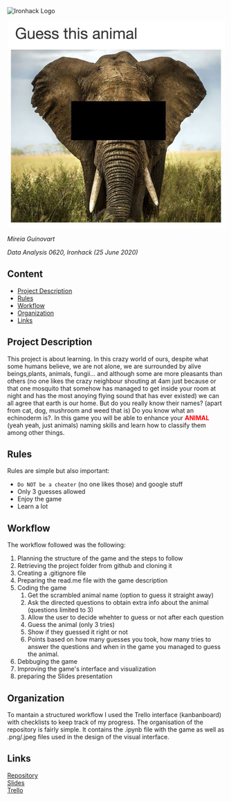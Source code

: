 <img src="https://bit.ly/2VnXWr2" alt="Ironhack Logo" width="100"/>

![](animal.jpg)

*Mireia Guinovart*

*Data Analysis 0620, Ironhack (25 June 2020)*

## Content

- [Project Description](#project-description)
- [Rules](#rules)
- [Workflow](#workflow)
- [Organization](#organization)
- [Links](#links)

## Project Description

This project is about learning. In this crazy world of ours, despite what some humans believe, we are not alone, we are surrounded by alive beings,plants, animals, fungii... and although some are more pleasants than others (no one likes the crazy neighbour shouting at 4am just because or that one mosquito that somehow has managed to get inside your room at night and has the most anoying flying sound that has ever existed) we can all agree that earth is our home. But do you really know their names? (apart from cat, dog, mushroom and weed that is) Do you know what an echinoderm is?. In this game you will be able to enhance your <font color=red>**ANIMAL**</font> (yeah yeah, just animals) naming skills and learn how to classify them among other things. 

## Rules

Rules are simple but also important:
- ```Do NOT be a cheater``` (no one likes those) and google stuff
- Only 3 guesses allowed
- Enjoy the game
- Learn a lot

## Workflow

The workflow followed was the following:
1. Planning the structure of the game and the steps to follow 
2. Retrieving the project folder from github and cloning it
3. Creating a .gitignore file
4. Preparing the read.me file with the game description
5. Coding the game
    1. Get the scrambled animal name (option to guess it straight away)
    2. Ask the directed questions to obtain extra info about the animal (questions limited to 3)
    3. Allow the user to decide whehter to guess or not after each question
    3. Guess the animal (only 3 tries)
    4. Show if they guessed it right or not
    5. Points based on how many guesses you took, how many tries to answer the questions and when in the game you managed to guess the animal.
6. Debbuging the game
7. Improving the game's interface and visualization
9. preparing the Slides presentation

## Organization

To mantain a structured workflow I used the Trello interface (kanbanboard) with checklists to keep track of my progress.
The organisation of the repository is fairly simple. It contains the .ipynb file with the game as well as .png/.jpeg files used in the design of the visual interface.


## Links

[Repository](https://github.com/mg365/Project-Week-1-Build-Your-Own-Game.git)  
[Slides](https://slides.com/mireiaguinovartcastan/guess-the-animal/edit)  
[Trello](https://trello.com/b/rJUPYtig/project-1-create-a-game)  